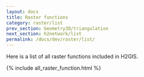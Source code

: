 ```yaml
---
layout: docs
title: Raster functions
category: raster/list
prev_section: Geometry3D/triangulation
next_section: h2network/list
permalink: /docs/dev/raster/list/
---
```


Here is a list of all raster functions included in H2GIS.

{% include all_raster_function.html %}
